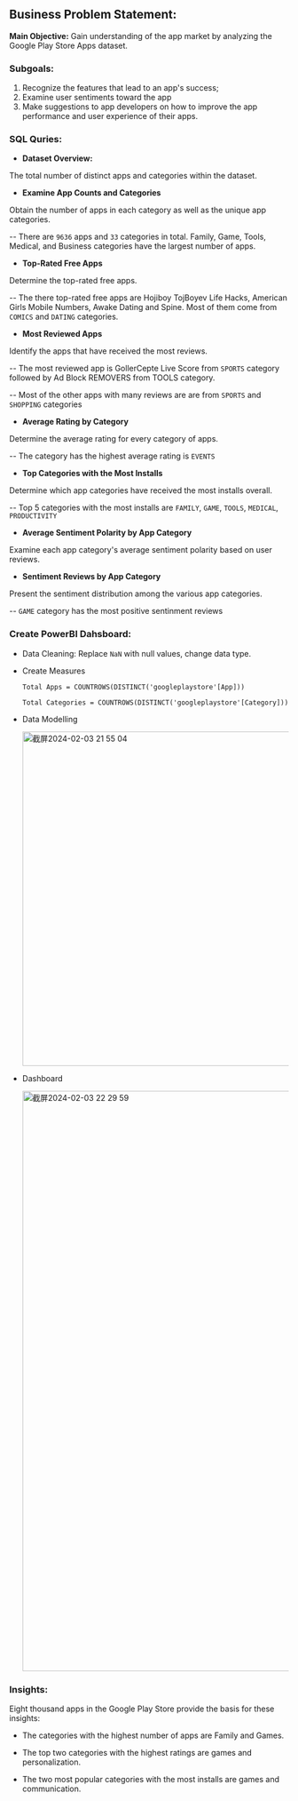 ## **Business Problem Statement:**

**Main Objective:** Gain understanding of the app market by analyzing the Google Play Store Apps dataset.

### Subgoals: 
1. Recognize the features that lead to an app's success;
2.  Examine user sentiments toward the app
3. Make suggestions to app developers on how to improve the app performance and user experience of their apps.

### SQL Quries: 

- **Dataset Overview:** 

The total number of distinct apps and categories within the dataset.


- **Examine App Counts and Categories**

Obtain the number of apps in each category as well as the unique app categories.

-- There are `9636` apps and `33` categories in total.  Family, Game, Tools, Medical, and Business categories have the largest number of apps.


- **Top-Rated Free Apps**

Determine the top-rated free apps.

-- The there top-rated free apps are Hojiboy TojBoyev Life Hacks, American Girls Mobile Numbers, Awake Dating and Spine. Most of them come from `COMICS` and `DATING` categories.


- **Most Reviewed Apps**

Identify the apps that have received the most reviews.

-- The most reviewed app is GollerCepte Live Score from `SPORTS` category followed by Ad Block REMOVERS from TOOLS category.

-- Most of the other apps with many reviews are  are from `SPORTS` and `SHOPPING` categories


- **Average Rating by Category**

Determine the average rating for every category of apps.

-- The category has the highest average rating is `EVENTS`


- **Top Categories with the Most Installs**

Determine which app categories have received the most installs overall.

-- Top 5 categories with the most installs are `FAMILY`, `GAME`, `TOOLS`, `MEDICAL`, `PRODUCTIVITY`


- **Average Sentiment Polarity by App Category**

Examine each app category's average sentiment polarity based on user reviews.


- **Sentiment Reviews by App Category**

Present the sentiment distribution among the various app categories.

-- `GAME` category has the most positive sentinment reviews

### Create PowerBI Dahsboard: 

- Data Cleaning: Replace `NaN` with null values, change data type.
  
- Create Measures

    `Total Apps = COUNTROWS(DISTINCT('googleplaystore'[App]))`

   `Total Categories = COUNTROWS(DISTINCT('googleplaystore'[Category]))`

- Data Modelling
  
  <img width="602" alt="截屏2024-02-03 21 55 04" src="https://github.com/qinxinLiu/Google-Play-Store-SQL-PowerBI-End-to-End-Project/assets/67852322/0bab31d3-d319-430e-a2a0-89952e450d1f">

- Dashboard

  <img width="1045" alt="截屏2024-02-03 22 29 59" src="https://github.com/qinxinLiu/Google-Play-Store-SQL-PowerBI-End-to-End-Project/assets/67852322/e87f84cf-3e7a-4237-979f-b8ab23d2f849">



### Insights: 

Eight thousand apps in the Google Play Store provide the basis for these insights:

- The categories with the highest number of apps are Family and Games.

- The top two categories with the highest ratings are games and personalization.

- The two most popular categories with the most installs are games and communication.





